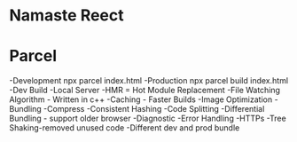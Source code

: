 # Namaste Reect


# Parcel
-Development npx parcel index.html
-Production npx parcel build index.html
-Dev Build
-Local Server
-HMR = Hot Module Replacement
-File Watching Algorithm - Written in c++
-Caching - Faster Builds
-Image Optimization
-Bundling
-Compress
-Consistent Hashing
-Code Splitting
-Differential Bundling - support older browser
-Diagnostic
-Error Handling
-HTTPs
-Tree Shaking-removed unused code
-Different dev and prod bundle
